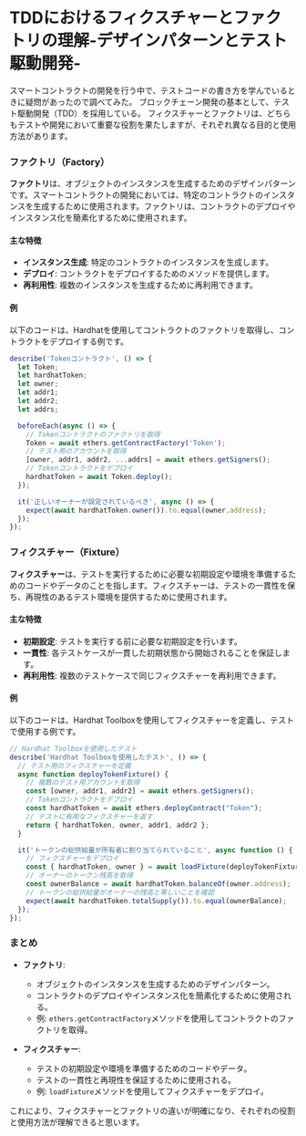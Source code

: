 # TDDにおけるフィクスチャーとファクトリの理解-デザインパターンとテスト駆動開発-

スマートコントラクトの開発を行う中で、テストコードの書き方を学んでいるときに疑問があったので調べてみた。
ブロックチェーン開発の基本として、テスト駆動開発（TDD）を採用している。
フィクスチャーとファクトリは、どちらもテストや開発において重要な役割を果たしますが、それぞれ異なる目的と使用方法があります。

### ファクトリ（Factory）

**ファクトリ**は、オブジェクトのインスタンスを生成するためのデザインパターンです。スマートコントラクトの開発においては、特定のコントラクトのインスタンスを生成するために使用されます。ファクトリは、コントラクトのデプロイやインスタンス化を簡素化するために使用されます。

#### 主な特徴

- **インスタンス生成**: 特定のコントラクトのインスタンスを生成します。
- **デプロイ**: コントラクトをデプロイするためのメソッドを提供します。
- **再利用性**: 複数のインスタンスを生成するために再利用できます。

#### 例

以下のコードは、Hardhatを使用してコントラクトのファクトリを取得し、コントラクトをデプロイする例です。

```javascript
describe('Tokenコントラクト', () => {
  let Token;
  let hardhatToken;
  let owner;
  let addr1;
  let addr2;
  let addrs;

  beforeEach(async () => {
    // Tokenコントラクトのファクトリを取得
    Token = await ethers.getContractFactory('Token');
    // テスト用のアカウントを取得
    [owner, addr1, addr2, ...addrs] = await ethers.getSigners();
    // Tokenコントラクトをデプロイ
    hardhatToken = await Token.deploy();
  });

  it('正しいオーナーが設定されているべき', async () => {
    expect(await hardhatToken.owner()).to.equal(owner.address);
  });
});
```

### フィクスチャー（Fixture）

**フィクスチャー**は、テストを実行するために必要な初期設定や環境を準備するためのコードやデータのことを指します。フィクスチャーは、テストの一貫性を保ち、再現性のあるテスト環境を提供するために使用されます。

#### 主な特徴

- **初期設定**: テストを実行する前に必要な初期設定を行います。
- **一貫性**: 各テストケースが一貫した初期状態から開始されることを保証します。
- **再利用性**: 複数のテストケースで同じフィクスチャーを再利用できます。

#### 例

以下のコードは、Hardhat Toolboxを使用してフィクスチャーを定義し、テストで使用する例です。

```javascript
// Hardhat Toolboxを使用したテスト
describe('Hardhat Toolboxを使用したテスト', () => {
  // テスト用のフィクスチャーを定義
  async function deployTokenFixture() {
    // 複数のテスト用アカウントを取得
    const [owner, addr1, addr2] = await ethers.getSigners();
    // Tokenコントラクトをデプロイ
    const hardhatToken = await ethers.deployContract("Token");
    // テストに有用なフィクスチャーを返す
    return { hardhatToken, owner, addr1, addr2 };
  }

  it('トークンの総供給量が所有者に割り当てられていること', async function () {
    // フィクスチャーをデプロイ
    const { hardhatToken, owner } = await loadFixture(deployTokenFixture);
    // オーナーのトークン残高を取得
    const ownerBalance = await hardhatToken.balanceOf(owner.address);
    // トークンの総供給量がオーナーの残高と等しいことを確認
    expect(await hardhatToken.totalSupply()).to.equal(ownerBalance);
  });
});
```

### まとめ

- **ファクトリ**:

  - オブジェクトのインスタンスを生成するためのデザインパターン。
  - コントラクトのデプロイやインスタンス化を簡素化するために使用される。
  - 例: `ethers.getContractFactory`メソッドを使用してコントラクトのファクトリを取得。
- **フィクスチャー**:

  - テストの初期設定や環境を準備するためのコードやデータ。
  - テストの一貫性と再現性を保証するために使用される。
  - 例: `loadFixture`メソッドを使用してフィクスチャーをデプロイ。

これにより、フィクスチャーとファクトリの違いが明確になり、それぞれの役割と使用方法が理解できると思います。
